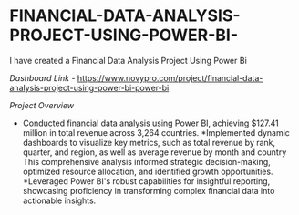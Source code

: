# FINANCIAL-DATA-ANALYSIS-PROJECT-USING-POWER-BI-
I have created a Financial Data Analysis Project Using Power Bi 

*Dashboard Link* - https://www.novypro.com/project/financial-data-analysis-project-using-power-bi-power-bi

*Project Overview*
* Conducted financial data analysis using Power BI, achieving $127.41 million in total revenue across 3,264 countries. 
*Implemented dynamic dashboards to visualize key metrics, such as total revenue by rank, quarter, and region, as well as average revenue by month and country This comprehensive analysis informed strategic decision-making, optimized resource allocation, and identified growth opportunities. 
﻿*Leveraged Power BI's robust capabilities for insightful reporting, showcasing proficiency in transforming complex financial data into actionable insights.
